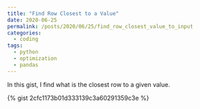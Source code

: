 ```yaml
---
title: "Find Row Closest to a Value"
date: 2020-06-25
permalink: /posts/2020/06/25/find_row_closest_value_to_input
categories: 
  - coding
tags:
  - python
  - optimization
  - pandas
---
```


In this gist, I find what is the closest row to a given value.

{% gist 2cfc1173b01d333139c3a60291359c3e %}
